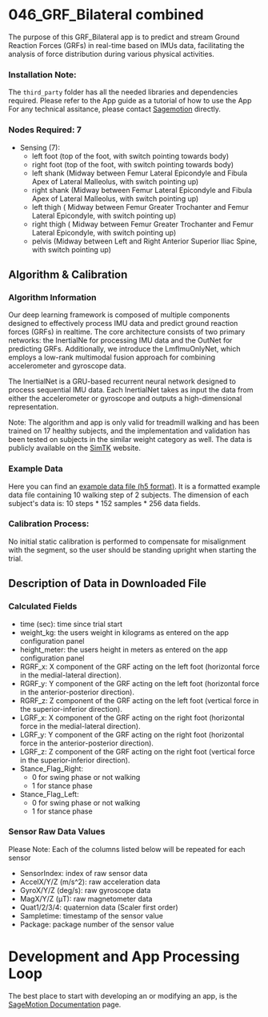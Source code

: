 # 046_GRF_Bilateral combined
The purpose of this GRF_Bilateral app is to predict and stream Ground Reaction Forces (GRFs) in real-time based on IMUs data, facilitating the analysis of force distribution during various physical activities.

### Installation Note:
The `third_party` folder has all the needed libraries and dependencies required.
Please refer to the App guide as a tutorial of how to use the App
For any technical assitance, please contact [Sagemotion](mailto:info@sagemotion.com) directly.

### Nodes Required: 7 
- Sensing (7): 
    - left foot (top of the foot, with switch pointing towards body)
    - right foot (top of the foot, with switch pointing towards body)
    - left shank (Midway between Femur Lateral Epicondyle and Fibula Apex of Lateral Malleolus, with switch pointing up)
    - right shank (Midway between Femur Lateral Epicondyle and Fibula Apex of Lateral Malleolus, with switch pointing up)
    - left thigh ( Midway between Femur Greater Trochanter and Femur Lateral Epicondyle, with switch pointing up)
    - right thigh ( Midway between Femur Greater Trochanter and Femur Lateral Epicondyle, with switch pointing up)
    - pelvis (Midway between Left and Right Anterior Superior Iliac Spine, with switch pointing up)

## Algorithm & Calibration
### Algorithm Information
Our deep learning framework is composed of multiple components designed to effectively process IMU data and predict ground reaction forces (GRFs) in realtime. The core architecture consists of two primary networks: the InertialNe for processing IMU data and the OutNet for predicting GRFs. Additionally, we introduce the LmfImuOnlyNet, which employs a low-rank multimodal fusion approach for combining accelerometer and gyroscope data.

The InertialNet is a GRU-based recurrent neural network designed to process sequential IMU data. Each InertialNet takes as input the data from either the accelerometer or gyroscope and outputs a high-dimensional representation.

Note: The algorithm and app is only valid for treadmill walking and has been trained on 17 healthy subjects, and the implementation and validation has been tested on subjects in the similar weight category as well. The data is publicly available on the [SimTK](https://simtk.org/projects/imukinetics) website.

### Example Data
Here you can find an [example data file (h5 format)](https://github.com/zakir300408/Ground_Reaction_Forces_Sagemotion/blob/main/trained_models_and_example_data/example_data.h5). It is a formatted example data file containing 10 walking step of 2 subjects. The dimension of each subject's data is: 10 steps * 152 samples * 256 data fields.

### Calibration Process:
No initial static calibration is performed to compensate for misalignment with the segment, so the user should be standing upright when starting the trial.


## Description of Data in Downloaded File
### Calculated Fields
- time (sec): time since trial start
- weight_kg: the users weight in kilograms as entered on the app configuration panel
- height_meter: the users height in meters as entered on the app configuration panel
- RGRF_x: X component of the GRF acting on the left foot (horizontal force in the medial-lateral
direction).
- RGRF_y: Y component of the GRF acting on the left foot (horizontal force in the anterior-posterior
direction).
- RGRF_z: Z component of the GRF acting on the left foot (vertical force in the superior-inferior
direction).
- LGRF_x: X component of the GRF acting on the right foot (horizontal force in the medial-lateral
direction).
- LGRF_y: Y component of the GRF acting on the right foot (horizontal force in the anterior-posterior
direction).
- LGRF_z: Z component of the GRF acting on the right foot (vertical force in the superior-inferior
direction).
- Stance_Flag_Right: 
  - 0 for swing phase or not walking
  - 1 for stance phase
- Stance_Flag_Left: 
  - 0 for swing phase or not walking
  - 1 for stance phase

### Sensor Raw Data Values 
Please Note: Each of the columns listed below will be repeated for each sensor
- SensorIndex: index of raw sensor data
- AccelX/Y/Z (m/s^2): raw acceleration data
- GyroX/Y/Z (deg/s): raw gyroscope data
- MagX/Y/Z (μT): raw magnetometer data
- Quat1/2/3/4: quaternion data (Scaler first order)
- Sampletime: timestamp of the sensor value
- Package: package number of the sensor value

# Development and App Processing Loop
The best place to start with developing an or modifying an app, is the [SageMotion Documentation](http://docs.sagemotion.com/index.html) page.